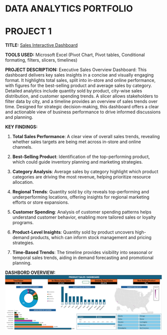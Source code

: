 # DATA ANALYTICS PORTFOLIO
# PROJECT 1

**TITLE:** [Sales Interactive Dashboard](https://github.com/officialillumine1/officialillumine1.github.io/blob/main/Sales%20Accts%20Real.xlsx)

**TOOLS USED:** Microsoft Excel (Pivot Chart, Pivot tables, Conditional formating, filters, slicers, timelines)

**PROJECT DESCRIPTION:** Executive Sales Overview Dashboard: This dashboard delivers key sales insights in a concise and visually engaging format. It highlights total sales, split into in-store and online performance, with figures for the best-selling product and average sales by category. Detailed analytics include quantity sold by product, city-wise sales distribution, and customer spending trends. A slicer allows stakeholders to filter data by city, and a timeline provides an overview of sales trends over time. Designed for strategic decision-making, this dashboard offers a clear and actionable view of business performance to drive informed discussions and planning.

**KEY FINDINGS:** 
1. **Total Sales Performance**: A clear view of overall sales trends, revealing whether sales targets are being met across in-store and online channels.

2. **Best-Selling Product**: Identification of the top-performing product, which could guide inventory planning and marketing strategies.

3. **Category Analysis**: Average sales by category highlight which product categories are driving the most revenue, helping prioritize resource allocation.

4. **Regional Trends**: Quantity sold by city reveals top-performing and underperforming locations, offering insights for regional marketing efforts or store expansions.

5. **Customer Spending**: Analysis of customer spending patterns helps understand customer behavior, enabling more tailored sales or loyalty programs.

6. **Product-Level Insights**: Quantity sold by product uncovers high-demand products, which can inform stock management and pricing strategies.

7. **Time-Based Trends**: The timeline provides visibility into seasonal or temporal sales trends, aiding in demand forecasting and promotional planning.


**DASHBORD OVERVIEW:**
![Dashboard1](Dashboard1.PNG)
